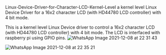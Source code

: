 Linux-Device-Driver-for-Character-LCD-Kernel-Level
a kernel level Linux Device Driver for a 16x2 character LCD (with HD44780 LCD controller) with 4 bit mode.

This is a kernel level Linux Device driver to control a 16x2 character LCD (with HD44780 LCD controller) with 4 bit mode. The LCD is interfaced with raspberry pi using GPIO pins.
![WhatsApp Image 2021-12-08 at 22 31 43](https://user-images.githubusercontent.com/91193582/145343593-26f51f67-99d8-431e-a07a-a775c554002e.jpeg)

![WhatsApp Image 2021-12-08 at 22 35 21](https://user-images.githubusercontent.com/91193582/145343517-e06864af-27f4-4ecf-b341-6b63e015ed07.jpeg)
